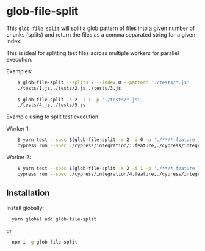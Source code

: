 # glob-file-split

This `glob-file-split` will split a glob pattern of files into a given number of chunks (splits) and return the files as a comma separated string for a given index.

This is ideal for splitting test files across multiple workers for parallel execution.

Examples:

```bash
    $ glob-file-split --splits 2 --index 0 --pattern './tests/*.js' 
    ./tests/1.js,./tests/2.js,./tests/3.js
    
    $ glob-file-split -s 2 -i 1 -p './tests/*.js' 
    ./tests/4.js,./tests/5.js
```

Example using to split test execution:

  Worker 1:

```bash
    $ yarn test --spec $(glob-file-split -s 2 -i 0 -p './**/*.feature') 
    cypress run --spec ./cypress/integration/1.feature,./cypress/integration/2.feature,./cypress/integration/3.feature
```

  Worker 2:

```bash
    $ yarn test --spec $(glob-file-split -s 2 -i 1 -p './**/*.feature') 
    cypress run --spec ./cypress/integration/4.feature,./cypress/integration/5.feature
```

## Installation

Install globally:

```bash
  yarn global add glob-file-split
```

or

```bash
  npm i -g glob-file-split
```
